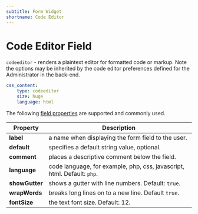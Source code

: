 ```yaml
---
subtitle: Form Widget
shortname: Code Editor
---
```

# Code Editor Field

`codeeditor` - renders a plaintext editor for formatted code or markup. Note the options may be inherited by the code editor preferences defined for the Administrator in the back-end.

```yaml
css_content:
    type: codeeditor
    size: huge
    language: html
```

The following [field properties](../form-fields.md) are supported and commonly used.

Property | Description
------------- | -------------
**label** | a name when displaying the form field to the user.
**default** | specifies a default string value, optional.
**comment** | places a descriptive comment below the field.
**language** | code language, for example, php, css, javascript, html. Default: `php`.
**showGutter** | shows a gutter with line numbers. Default: `true`.
**wrapWords** | breaks long lines on to a new line. Default `true`.
**fontSize** | the text font size. Default: 12.
